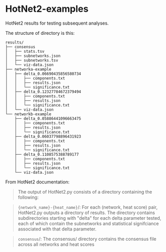 # HotNet2-examples
HotNet2 results for testing subsequent analyses.

The structure of directory is this:

```
results/
├── consensus
│   ├── stats.tsv
│   ├── subnetworks.json
│   ├── subnetworks.tsv
│   └── viz-data.json
├── networka-example
│   ├── delta_0.06690435856580734
│   │   ├── components.txt
│   │   ├── results.json
│   │   └── significance.txt
│   ├── delta_0.12327784672379494
│   │   ├── components.txt
│   │   ├── results.json
│   │   └── significance.txt
│   └── viz-data.json
└── networkb-example
    ├── delta_0.05886441096663475
    │   ├── components.txt
    │   ├── results.json
    │   └── significance.txt
    ├── delta_0.06037798896431923
    │   ├── components.txt
    │   ├── results.json
    │   └── significance.txt
    ├── delta_0.1108575388789177
    │   ├── components.txt
    │   ├── results.json
    │   └── significance.txt
    └── viz-data.json
```

From HotNet2 documentation:

>The output of HotNet2.py consists of a directory containing the following:

>`{network_name}-{heat_name}`/: For each (network, heat score) pair, HotNet2.py outputs a directory of results. The directory contains subdirectories starting with "delta" for each delta parameter tested, each of which contain the subnetworks and statistical signifciance associated with that delta parameter.

>`consensus`/: The consensus/ directory contains the consensus file across all networks and heat scores
